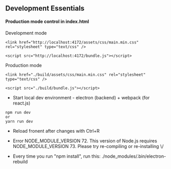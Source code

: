 ## Development Essentials

#### Production mode control in index.html

Development mode
```
<link href="http://localhost:4172/assets/css/main.min.css" rel="stylesheet" type="text/css" />
```
```
<script src="http://localhost:4172/bundle.js"></script>
```
Production mode
```
<link href="./build/assets/css/main.min.css" rel="stylesheet" type="text/css" />
```
```
<script src="./build/bundle.js"></script>
```
* Start local dev environment - electron (backend) + webpack (for react.js)
```
npm run dev
or
yarn run dev
```
* Reload fronent after changes with Ctrl+R

* Error
NODE_MODULE_VERSION 72. This version of Node.js requires NODE_MODULE_VERSION 73. Please try re-compiling or re-installing \\/
* Every time you run "npm install", run this:
./node_modules/.bin/electron-rebuild
